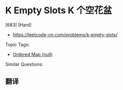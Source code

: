 # K Empty Slots K 个空花盆

[683] [Hard]

- https://leetcode-cn.com/problems/k-empty-slots/

Topic Tags:

- [Ordered Map (null)](https://leetcode-cn.com/tag/ordered-map/)

Similar Questions:

## 翻译
